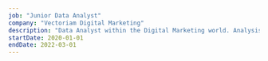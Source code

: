```yaml
---
job: "Junior Data Analyst"
company: "Vectoriam Digital Marketing"
description: "Data Analyst within the Digital Marketing world. Analysis of paid media campaigns. Conducting audits and consulting to companies in the fashion industry. Analysis and prediction of e-commerce sales. Providing insights to improve decision making."
startDate: 2020-01-01
endDate: 2022-03-01
---
```

